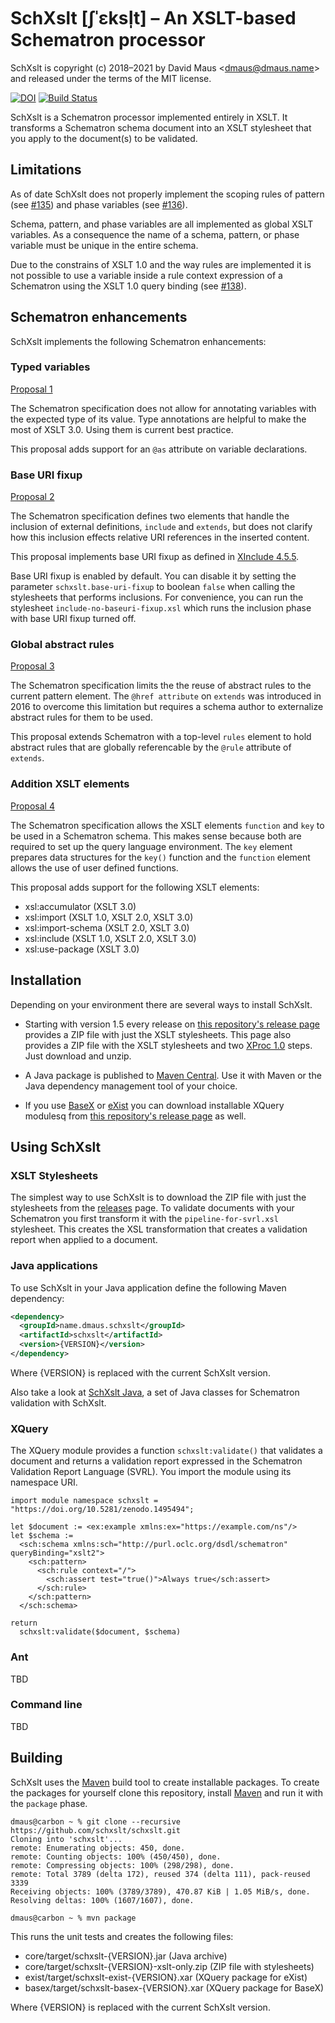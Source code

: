 SchXslt \[ʃˈɛksl̩t\] – An XSLT-based Schematron processor
==

SchXslt is copyright (c) 2018–2021 by David Maus &lt;dmaus@dmaus.name&gt; and released under the terms of the MIT
license.

[![DOI](https://zenodo.org/badge/DOI/10.5281/zenodo.1495494.svg)](https://doi.org/10.5281/zenodo.1495494)
[![Build Status](https://travis-ci.org/schxslt/schxslt.svg?branch=master)](https://travis-ci.org/schxslt/schxslt)

SchXslt is a Schematron processor implemented entirely in XSLT. It transforms a Schematron schema document into an XSLT
stylesheet that you apply to the document(s) to be validated.

Limitations
--

As of date SchXslt does not properly implement the scoping rules of pattern (see
[#135](https://github.com/schxslt/schxslt/issues/135)) and phase variables (see
[#136](https://github.com/schxslt/schxslt/issues/136)).

Schema, pattern, and phase variables are all implemented as global XSLT variables. As a consequence the name of a
schema, pattern, or phase variable must be unique in the entire schema.

Due to the constrains of XSLT 1.0 and the way rules are implemented it is not possible to use a variable inside a rule
context expression of a Schematron using the XSLT 1.0 query binding (see
[#138](https://github.com/schxslt/schxslt/issues/138)).

Schematron enhancements
--

SchXslt implements the following Schematron enhancements:

### Typed variables

[Proposal 1](https://github.com/Schematron/schematron-enhancement-proposals/issues/1)

The Schematron specification does not allow for annotating variables with the expected type of its value. Type
annotations are helpful to make the most of XSLT 3.0. Using them is current best practice.

This proposal adds support for an ```@as``` attribute on variable declarations.

### Base URI fixup

[Proposal 2](https://github.com/Schematron/schematron-enhancement-proposals/issues/2)

The Schematron specification defines two elements that handle the inclusion of external definitions, ```include``` and
```extends```, but does not clarify how this inclusion effects relative URI references in the inserted content.

This proposal implements base URI fixup as defined in [XInclude 4.5.5](https://www.w3.org/TR/xinclude/#base).

Base URI fixup is enabled by default. You can disable it by setting the parameter ```schxslt.base-uri-fixup``` to
boolean ```false``` when calling the stylesheets that performs inclusions. For convenience, you can run the stylesheet
```include-no-baseuri-fixup.xsl``` which runs the inclusion phase with base URI fixup turned off.

### Global abstract rules

[Proposal 3](https://github.com/Schematron/schematron-enhancement-proposals/issues/3)

The Schematron specification limits the the reuse of abstract rules to the current pattern element. The ```@href
attribute``` on ```extends``` was introduced in 2016 to overcome this limitation but requires a schema author to
externalize abstract rules for them to be used.

This proposal extends Schematron with a top-level ```rules``` element to hold abstract rules that are globally
referencable by the ```@rule``` attribute of ```extends```.

### Addition XSLT elements

[Proposal 4](https://github.com/Schematron/schematron-enhancement-proposals/issues/4)

The Schematron specification allows the XSLT elements ```function``` and ```key``` to be used in a Schematron
schema. This makes sense because both are required to set up the query language environment. The ```key``` element
prepares data structures for the ```key()``` function and the ```function``` element allows the use of user defined
functions.

This proposal adds support for the following XSLT elements:

* xsl:accumulator (XSLT 3.0)
* xsl:import (XSLT 1.0, XSLT 2.0, XSLT 3.0)
* xsl:import-schema (XSLT 2.0, XSLT 3.0)
* xsl:include (XSLT 1.0, XSLT 2.0, XSLT 3.0)
* xsl:use-package (XSLT 3.0)

Installation
--

Depending on your environment there are several ways to install SchXslt.

* Starting with version 1.5 every release on [this repository's release
  page](https://github.com/schxslt/schxslt/releases) provides a ZIP file with just the XSLT stylesheets. This page also
  provides a ZIP file with the XSLT stylesheets and two [XProc 1.0](https://w3.org/tr/xproc) steps. Just download and
  unzip.

* A Java package is published to [Maven Central](https://mvnrepository.com/artifact/name.dmaus.schxslt/schxslt). Use it
  with Maven or the Java dependency management tool of your choice.

* If you use [BaseX](https://basex.org) or [eXist](https://exist-db.org) you can download installable XQuery modulesq
  from [this repository's release page](https://github.com/schxslt/schxslt/releases) as well.

Using SchXslt
--

### XSLT Stylesheets

The simplest way to use SchXslt is to download the ZIP file with just the stylesheets from the
[releases](https://github.com/schxslt/schxslt/releases) page. To validate documents with your Schematron you first
transform it with the ```pipeline-for-svrl.xsl``` stylesheet. This creates the XSL transformation that creates a
validation report when applied to a document.

### Java applications

To use SchXslt in your Java application define the following Maven dependency:

```xml
<dependency>
  <groupId>name.dmaus.schxslt</groupId>
  <artifactId>schxslt</artifactId>
  <version>{VERSION}</version>
</dependency>
```

Where {VERSION} is replaced with the current SchXslt version.

Also take a look at [SchXslt Java](https://github.com/schxslt/schxslt-java), a set of Java classes for Schematron
validation with SchXslt.

### XQuery

The XQuery module provides a function ```schxslt:validate()``` that validates a document and returns a validation report
expressed in the Schematron Validation Report Language (SVRL). You import the module using its namespace URI.

```
import module namespace schxslt = "https://doi.org/10.5281/zenodo.1495494";

let $document := <ex:example xmlns:ex="https://example.com/ns"/>
let $schema :=
  <sch:schema xmlns:sch="http://purl.oclc.org/dsdl/schematron" queryBinding="xslt2">
    <sch:pattern>
      <sch:rule context="/">
        <sch:assert test="true()">Always true</sch:assert>
      </sch:rule>
    </sch:pattern>
  </sch:schema>

return
  schxslt:validate($document, $schema)

```

### Ant

TBD

### Command line

TBD

Building
--

SchXslt uses the [Maven](https://maven.apache.org) build tool to create installable packages. To create the packages for
yourself clone this repository, install [Maven](https://maven.apache.org) and run it with the ```package``` phase.

```
dmaus@carbon ~ % git clone --recursive https://github.com/schxslt/schxslt.git
Cloning into 'schxslt'...
remote: Enumerating objects: 450, done.
remote: Counting objects: 100% (450/450), done.
remote: Compressing objects: 100% (298/298), done.
remote: Total 3789 (delta 172), reused 374 (delta 111), pack-reused 3339
Receiving objects: 100% (3789/3789), 470.87 KiB | 1.05 MiB/s, done.
Resolving deltas: 100% (1607/1607), done.

dmaus@carbon ~ % mvn package
```

This runs the unit tests and creates the following files:

* core/target/schxslt-{VERSION}.jar (Java archive)
* core/target/schxslt-{VERSION}-xslt-only.zip (ZIP file with stylesheets)
* exist/target/schxslt-exist-{VERSION}.xar (XQuery package for eXist)
* basex/target/schxslt-basex-{VERSION}.xar (XQuery package for BaseX)

Where {VERSION} is replaced with the current SchXslt version.
